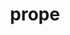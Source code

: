 ---
title: prope
meaning: near
ch: [five, nine, mt, mt5thru7]
pos: preposition
di: (takes accusative)
six: y
---